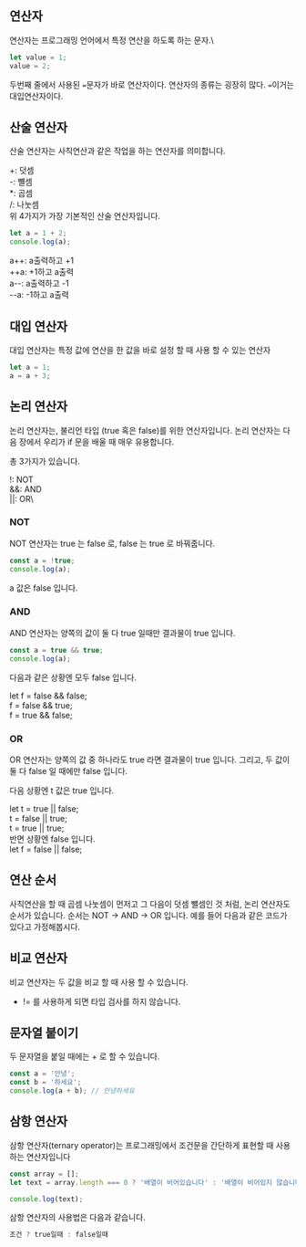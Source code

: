 ## 연산자
연산자는 프로그래밍 언어에서 특정 연산을 하도록 하는 문자.\
```javascript
let value = 1;
value = 2;
```
두번째 줄에서 사용된 ```=```문자가 바로 연산자이다. 연산자의 종류는 굉장히 많다. ```=```이거는 대입연산자이다.

## 산술 연산자
산술 연산자는 사칙연산과 같은 작업을 하는 연산자를 의미합니다.

+: 덧셈\
-: 뺼셈\
*: 곱셈\
/: 나눗셈\
위 4가지가 가장 기본적인 산술 연산자입니다.
```javascript
let a = 1 + 2;
console.log(a);
```

a++: a출력하고 +1\
++a: +1하고 a출력\
a--: a출력하고 -1\
--a: -1하고 a출력

## 대입 연산자
대입 연산자는 특정 값에 연산을 한 값을 바로 설정 할 때 사용 할 수 있는 연산자
```javascript 
let a = 1;
a = a + 3;
```

## 논리 연산자
논리 연산자는, 불리언 타입 (true 혹은 false)를 위한 연산자입니다. 논리 연산자는 다음 장에서 우리가 if 문을 배울 때 매우 유용합니다.

총 3가지가 있습니다.

!: NOT\
&&: AND\
||: OR\

### NOT
NOT 연산자는 true 는 false 로, false 는 true 로 바꿔줍니다.

```javascript
const a = !true;
console.log(a);
```
a 값은 false 입니다.

### AND
AND 연산자는 양쪽의 값이 둘 다 true 일때만 결과물이 true 입니다.

```javascript
const a = true && true;
console.log(a);
```
다음과 같은 상황엔 모두 false 입니다.

let f = false && false;\
f = false && true;\
f = true && false;
### OR
OR 연산자는 양쪽의 값 중 하나라도 true 라면 결과물이 true 입니다. 그리고, 두 값이 둘 다 false 일 때에만 false 입니다.

다음 상황엔 t 값은 true 입니다.

let t = true || false;\
t = false || true;\
t = true || true;\
반면 상황엔 false 입니다.\
let f = false || false;
## 연산 순서
사칙연산을 할 때 곱셈 나눗셈이 먼저고 그 다음이 덧셈 뺄셈인 것 처럼, 논리 연산자도 순서가 있습니다. 순서는 NOT -> AND -> OR 입니다. 예를 들어 다음과 같은 코드가 있다고 가정해봅시다.

## 비교 연산자
비교 연산자는 두 값을 비교 할 때 사용 할 수 있습니다.
+ != 를 사용하게 되면 타입 검사를 하지 않습니다.

## 문자열 붙이기
두 문자열을 붙일 때에는 + 로 할 수 있습니다.

```javascript
const a = '안녕';
const b = '하세요';
console.log(a + b); // 안녕하세요
```

## 삼항 연산자
삼항 연산자(ternary operator)는 프로그래밍에서 조건문을 간단하게 표현할 때 사용하는 연산자입니다
```javascript
const array = [];
let text = array.length === 0 ? '배열이 비어있습니다' : '배열이 비어있지 않습니다.';

console.log(text);
```
삼항 연산자의 사용법은 다음과 같습니다.
```javascript
조건 ? true일때 : false일때
```